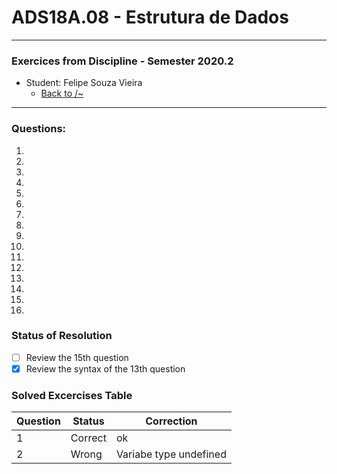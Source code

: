 # ADS18A.08 -  Estrutura de Dados
---
### Exercices from Discipline - Semester 2020.2
* Student: Felipe Souza Vieira
   * [Back to /~](https://github.com/Feolips)
***

### Questions:

1. 
2.
3.
4.
5.
6.
7.
8.
9.
10.
11.
12.
13.
14.
15.
16.


### Status of **Resolution**

- [ ] Review the 15th question
- [x] Review the syntax of the 13th question

### Solved Excercises Table 

Question | Status | Correction
-- | -- | --
1 | Correct | ok
2 | Wrong | Variabe type undefined
